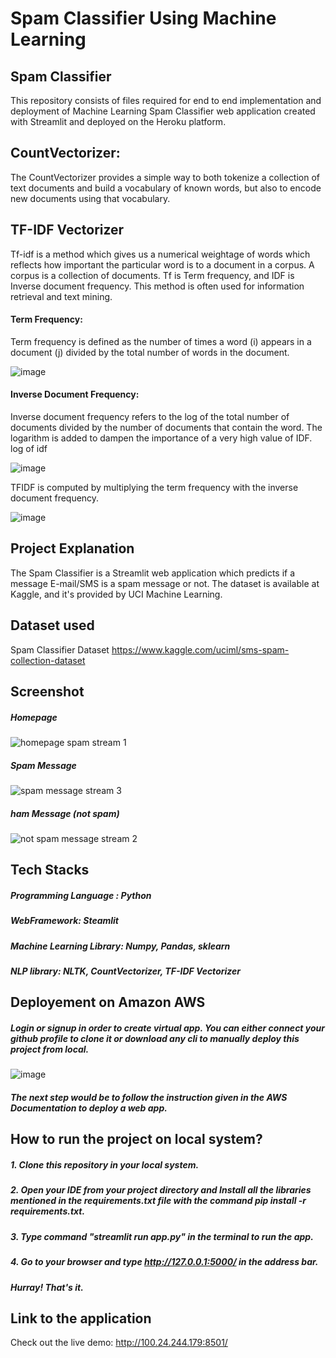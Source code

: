 # Spam Classifier Using Machine Learning
## Spam Classifier
This repository consists of files required for end to end implementation and deployment of Machine Learning Spam Classifier web application created with Streamlit and deployed on the Heroku platform.

## CountVectorizer:

The CountVectorizer provides a simple way to both tokenize a collection of text documents and build a vocabulary of known words, but also to encode new documents using that vocabulary.

## TF-IDF Vectorizer
Tf-idf is a method which gives us a numerical weightage of words which reflects how important the particular word is to a document in a corpus. A corpus is a collection of documents. Tf is Term frequency, and IDF is Inverse document frequency. This method is often used for information retrieval and text mining.

#### Term Frequency:

Term frequency is defined as the number of times a word (i) appears in a document (j) divided by the total number of words in the document.


![image](https://user-images.githubusercontent.com/93968656/141609082-c3dd68c0-5860-422d-a602-149d816cef66.png)


#### Inverse Document Frequency:

Inverse document frequency refers to the log of the total number of documents divided by the number of documents that contain the word. The logarithm is added to dampen the importance of a very high value of IDF.
log of idf

![image](https://user-images.githubusercontent.com/93968656/141609074-128b69bc-3e78-4b5c-b1e1-d57605c54350.png)


TFIDF is computed by multiplying the term frequency with the inverse document frequency.


![image](https://user-images.githubusercontent.com/93968656/141609069-1054a80d-1c3b-4514-9bf5-f1c7a1165eb4.png)



## Project Explanation
The Spam Classifier is a Streamlit web application which predicts if a message E-mail/SMS is a spam message or not. The dataset is available at Kaggle, and it's provided by UCI Machine Learning.

## Dataset used
Spam Classifier Dataset https://www.kaggle.com/uciml/sms-spam-collection-dataset

## Screenshot
##### Homepage
![homepage spam stream 1](https://user-images.githubusercontent.com/93968656/141608695-51413ac1-98d4-48c4-8b02-369789bd0fd7.png)

##### Spam Message
![spam message stream 3](https://user-images.githubusercontent.com/93968656/141608710-ba1bb844-66bb-49ef-998f-5f01faa88760.png)



##### ham Message (not spam)

![not spam message stream 2](https://user-images.githubusercontent.com/93968656/141608705-95d97de5-1dd8-4177-a513-925091c10b68.png)


## Tech Stacks
##### Programming Language : Python
##### WebFramework: Steamlit
##### Machine Learning Library: Numpy, Pandas, sklearn
##### NLP library: NLTK, CountVectorizer, TF-IDF Vectorizer

## Deployement on Amazon AWS

##### Login or signup in order to create virtual app. You can either connect your github profile to clone it or download any cli to manually deploy this project from local.
![image](https://user-images.githubusercontent.com/93968656/218245881-48d1ba34-6dcb-474d-9c9c-c3d75c338edf.png)


##### The next step would be to follow the instruction given in the AWS Documentation to deploy a web app.

## How to run the project on local system?
##### 1. Clone this repository in your local system.
##### 2. Open your IDE from your project directory and Install all the libraries mentioned in the requirements.txt file with the command pip install -r requirements.txt.
##### 3. Type command "streamlit run app.py" in the terminal to run the app.
##### 4. Go to your browser and type http://127.0.0.1:5000/ in the address bar.
##### Hurray! That's it.


## Link to the application
Check out the live demo: http://100.24.244.179:8501/
